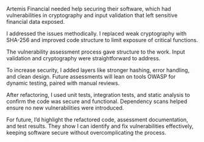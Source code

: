 Artemis Financial needed help securing their software, which had vulnerabilities in cryptography and input validation that left sensitive financial data exposed.

I addressed the issues methodically. 
I replaced weak cryptography with SHA-256 and improved code structure to limit exposure of critical functions.

The vulnerability assessment process gave structure to the work. Input validation and cryptography were straightforward to address.

To increase security, I added layers like stronger hashing, error handling, and clean design. Future assessments will lean on tools OWASP for dynamic testing, paired with manual reviews.

After refactoring, I used unit tests, integration tests, and static analysis to confirm the code was secure and functional. Dependency scans helped ensure no new vulnerabilities were introduced.

For future, I’d highlight the refactored code, assessment documentation, and test results. They show I can identify and fix vulnerabilities effectively, keeping software secure without overcomplicating the process.
